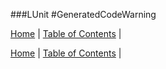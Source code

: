 ###LUnit
#GeneratedCodeWarning

[Home](../../README.md) | [Table of Contents](../../TableOfContents.md) | 


[Home](../../README.md) | [Table of Contents](../../TableOfContents.md) | 

